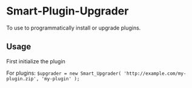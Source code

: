 Smart-Plugin-Upgrader
=====================

To use to programmatically install or upgrade plugins.

## Usage

First initialize the plugin

For plugins:
`
$upgrader = new Smart_Upgrader( 'http://example.com/my-plugin.zip', 'my-plugin' ); 
`
